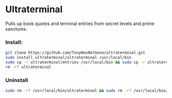 # Ultraterminal
Pulls up book quotes and terminal entries from secret levels and prime sanctums.


### Install:

```sh
git clone https://github.com/TonyWasNotGone/ultraterminal.git
sudo install ultraterminal/ultraterminal /usr/local/bin
sudo cp -r ultraterminal/entries /usr/local/bin && sudo cp -r ultraterminal/terminalsearch /usr/local/bin
rm -rf ultraterminal
```
### Uninstall

<Uninstall>
  
  ```sh
  sudo rm -rf /usr/local/bin/ultraterminal && sudo rm -rf /usr/local/bin/entries && sudo rm -rf /usr/local/bin/terminalsearch
  ```
</Uninstall>
